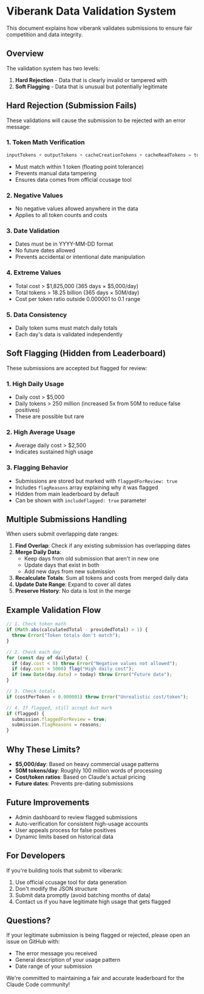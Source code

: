 # Viberank Data Validation System

This document explains how viberank validates submissions to ensure fair competition and data integrity.

## Overview

The validation system has two levels:
1. **Hard Rejection** - Data that is clearly invalid or tampered with
2. **Soft Flagging** - Data that is unusual but potentially legitimate

## Hard Rejection (Submission Fails)

These validations will cause the submission to be rejected with an error message:

### 1. Token Math Verification
```javascript
inputTokens + outputTokens + cacheCreationTokens + cacheReadTokens = totalTokens
```
- Must match within 1 token (floating point tolerance)
- Prevents manual data tampering
- Ensures data comes from official ccusage tool

### 2. Negative Values
- No negative values allowed anywhere in the data
- Applies to all token counts and costs

### 3. Date Validation
- Dates must be in YYYY-MM-DD format
- No future dates allowed
- Prevents accidental or intentional date manipulation

### 4. Extreme Values
- Total cost > $1,825,000 (365 days × $5,000/day)
- Total tokens > 18.25 billion (365 days × 50M/day)
- Cost per token ratio outside 0.000001 to 0.1 range

### 5. Data Consistency
- Daily token sums must match daily totals
- Each day's data is validated independently

## Soft Flagging (Hidden from Leaderboard)

These submissions are accepted but flagged for review:

### 1. High Daily Usage
- Daily cost > $5,000
- Daily tokens > 250 million (increased 5x from 50M to reduce false positives)
- These are possible but rare

### 2. High Average Usage
- Average daily cost > $2,500
- Indicates sustained high usage

### 3. Flagging Behavior
- Submissions are stored but marked with `flaggedForReview: true`
- Includes `flagReasons` array explaining why it was flagged
- Hidden from main leaderboard by default
- Can be shown with `includeFlagged: true` parameter

## Multiple Submissions Handling

When users submit overlapping date ranges:

1. **Find Overlap**: Check if any existing submission has overlapping dates
2. **Merge Daily Data**: 
   - Keep days from old submission that aren't in new one
   - Update days that exist in both
   - Add new days from new submission
3. **Recalculate Totals**: Sum all tokens and costs from merged daily data
4. **Update Date Range**: Expand to cover all dates
5. **Preserve History**: No data is lost in the merge

## Example Validation Flow

```javascript
// 1. Check token math
if (Math.abs(calculatedTotal - providedTotal) > 1) {
  throw Error("Token totals don't match");
}

// 2. Check each day
for (const day of dailyData) {
  if (day.cost < 0) throw Error("Negative values not allowed");
  if (day.cost > 5000) flag("High daily cost");
  if (new Date(day.date) > today) throw Error("Future date");
}

// 3. Check totals
if (costPerToken < 0.000001) throw Error("Unrealistic cost/token");

// 4. If flagged, still accept but mark
if (flagged) {
  submission.flaggedForReview = true;
  submission.flagReasons = reasons;
}
```

## Why These Limits?

- **$5,000/day**: Based on heavy commercial usage patterns
- **50M tokens/day**: Roughly 100 million words of processing
- **Cost/token ratios**: Based on Claude's actual pricing
- **Future dates**: Prevents pre-dating submissions

## Future Improvements

- Admin dashboard to review flagged submissions
- Auto-verification for consistent high-usage accounts
- User appeals process for false positives
- Dynamic limits based on historical data

## For Developers

If you're building tools that submit to viberank:

1. Use official ccusage tool for data generation
2. Don't modify the JSON structure
3. Submit data promptly (avoid batching months of data)
4. Contact us if you have legitimate high usage that gets flagged

## Questions?

If your legitimate submission is being flagged or rejected, please open an issue on GitHub with:
- The error message you received
- General description of your usage pattern
- Date range of your submission

We're committed to maintaining a fair and accurate leaderboard for the Claude Code community!